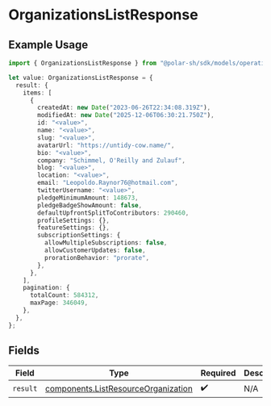 # OrganizationsListResponse

## Example Usage

```typescript
import { OrganizationsListResponse } from "@polar-sh/sdk/models/operations/organizationslist.js";

let value: OrganizationsListResponse = {
  result: {
    items: [
      {
        createdAt: new Date("2023-06-26T22:34:08.319Z"),
        modifiedAt: new Date("2025-12-06T06:30:21.750Z"),
        id: "<value>",
        name: "<value>",
        slug: "<value>",
        avatarUrl: "https://untidy-cow.name/",
        bio: "<value>",
        company: "Schimmel, O'Reilly and Zulauf",
        blog: "<value>",
        location: "<value>",
        email: "Leopoldo.Raynor76@hotmail.com",
        twitterUsername: "<value>",
        pledgeMinimumAmount: 148673,
        pledgeBadgeShowAmount: false,
        defaultUpfrontSplitToContributors: 290460,
        profileSettings: {},
        featureSettings: {},
        subscriptionSettings: {
          allowMultipleSubscriptions: false,
          allowCustomerUpdates: false,
          prorationBehavior: "prorate",
        },
      },
    ],
    pagination: {
      totalCount: 584312,
      maxPage: 346049,
    },
  },
};
```

## Fields

| Field                                                                                      | Type                                                                                       | Required                                                                                   | Description                                                                                |
| ------------------------------------------------------------------------------------------ | ------------------------------------------------------------------------------------------ | ------------------------------------------------------------------------------------------ | ------------------------------------------------------------------------------------------ |
| `result`                                                                                   | [components.ListResourceOrganization](../../models/components/listresourceorganization.md) | :heavy_check_mark:                                                                         | N/A                                                                                        |